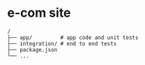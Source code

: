 # e-com site

```
/
├── app/         # app code and unit tests
├── integration/ # end to end tests
├── package.json
└── ...
```

